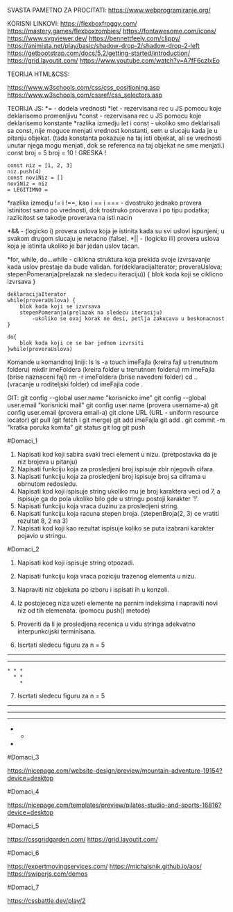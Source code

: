 SVASTA PAMETNO ZA PROCITATI:
https://www.webprogramiranje.org/

KORISNI LINKOVI:
https://flexboxfroggy.com/
https://mastery.games/flexboxzombies/
https://fontawesome.com/icons/
https://www.svgviewer.dev/
https://bennettfeely.com/clippy/
https://animista.net/play/basic/shadow-drop-2/shadow-drop-2-left
https://getbootstrap.com/docs/5.2/getting-started/introduction/
https://grid.layoutit.com/
https://www.youtube.com/watch?v=A7fF6czIxEo

TEORIJA HTML&CSS:

https://www.w3schools.com/css/css_positioning.asp
https://www.w3schools.com/cssref/css_selectors.asp

TEORIJA JS:
*= - dodela vrednosti
*let - rezervisana rec u JS pomocu koje deklarisemo promenljivu
*const - rezervisana rec u JS pomocu koje deklarisemo konstante
*razlika izmedju let i const - ukoliko smo deklarisali sa const, nije moguce menjati vrednost konstanti, sem u slucaju kada
je u pitanju objekat. (tada konstanta pokazuje na taj isti objekat, ali se vrednosti unutar njega mogu menjati, dok se referenca na 
taj objekat ne sme menjati.)
    const broj = 5
    broj = 10
    ! GRESKA !

    const niz = [1, 2, 3]
    niz.push(4)
    const noviNiz = []
    noviNiz = niz
    = LEGITIMNO =

*razlika izmedju != i !==, kao i == i === - dvostruko jednako provera istinitost samo po vrednosti, dok trostruko proverava i po tipu podatka; razlicitost se takodje proverava na isti nacin

*&& - (logicko i) provera uslova koja je istinita kada su svi uslovi ispunjeni; u svakom drugom slucaju je netacno (false).
*|| - (logicko ili) provera uslova koja je istinita ukoliko je bar jedan uslov tacan.

*for, while, do...while - ciklicna struktura koja prekida svoje izvrsavanje kada uslov prestaje da bude validan.
    for(deklaracijaIterator; proveraUslova; stepenPomeranja(prelazak na sledecu iteraciju)) {
        blok koda koji se ciklicno izvrsava
    }

    deklaracijaIterator
    while(proveraUslova) {
        blok koda koji se izvrsava
        stepenPomeranja(prelazak na sledecu iteraciju)
            -ukoliko se ovaj korak ne desi, petlja zakucava u beskonacnost
    }

    do{
        blok koda koji ce se bar jednom izvrsiti
    }while(proveraUslova)

Komande u komandnoj liniji:
ls
ls -a
touch imeFajla (kreira fajl u trenutnom folderu)
mkdir imeFoldera (kreira folder u trenutnom folderu)
rm imeFajla (brise naznaceni fajl)
rm -r imeFoldera (brise navedeni folder)
cd .. (vracanje u roditeljski folder)
cd imeFajla
code .

GIT:
git config --global user.name "korisnicko ime"
git config --global user.email "korisnicki mail"
git config user.name (provera username-a)
git config user.email (provera email-a)
git clone URL (URL - uniform resource locator)
git pull (git fetch i git merge)
git add imeFajla 
git add .
git commit -m "kratka poruka komita"
git status
git log
git push


#Domaci_1

1. Napisati kod koji sabira svaki treci element u nizu. (pretpostavka da je niz brojeva u pitanju)
2. Napisati funkciju koja za prosledjeni broj ispisuje zbir njegovih cifara.
3. Napisati funkciju koja za prosledjeni broj ispisuje broj sa ciframa u obrnutom redosledu.
4. Napisati kod koji ispisuje string ukoliko mu je broj karaktera veci od 7, a ispisuje ga do pola ukoliko bilo gde u stringu postoji karakter '!'.
5. Napisati funkciju koja vraca duzinu za prosledjeni string.
6. Napisati funkciju koja racuna stepen broja. (stepenBroja(2, 3) ce vratiti rezultat 8, 2 na 3)
7. Napisati kod koji kao rezultat ispisuje koliko se puta izabrani karakter pojavio u stringu.

#Domaci_2

1. Napisati kod koji ispisuje string otpozadi.
2. Napisati funkciju koja vraca poziciju trazenog elementa u nizu.
3. Napraviti niz objekata po izboru i ispisati ih u konzoli.
4. Iz postojeceg niza uzeti elemente na parnim indeksima i napraviti novi niz od tih elemenata. (pomocu push() metode)
5. Proveriti da li je prosledjena recenica u vidu stringa adekvatno interpunkcijski terminisana.

6. Iscrtati sledecu figuru za n = 5

* * * * * 
  * * * *
    * * * 
      * * 
        *

7. Iscrtati sledecu figuru za n = 5

* * * * *
* * * *
* * *
* *
*

#Domaci_3

https://nicepage.com/website-design/preview/mountain-adventure-19154?device=desktop

#Domaci_4

https://nicepage.com/templates/preview/pilates-studio-and-sports-16816?device=desktop

#Domaci_5

https://cssgridgarden.com/
https://grid.layoutit.com/

#Domaci_6

https://expertmovingservices.com/
https://michalsnik.github.io/aos/
https://swiperjs.com/demos

#Domaci_7

https://cssbattle.dev/play/2